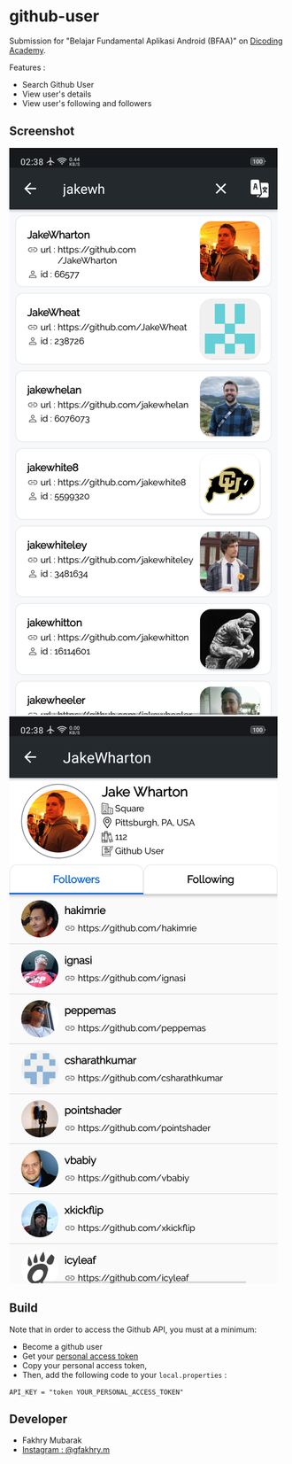 # github-user
Submission for "Belajar Fundamental Aplikasi Android (BFAA)" on [Dicoding Academy](https://www.dicoding.com/).


Features :
* Search Github User
* View user's details
* View user's following and followers

## Screenshot
![Screenshot 1](https://github.com/fakhrymubarak/github-user/blob/master/Screenshot1.png)
![Screenshot 1](https://github.com/fakhrymubarak/github-user/blob/master/Screenshot2.png)

## Build
Note that in order to access the Github API, you must at a minimum:
* Become a github user
* Get your [personal access token](https://github.com/settings/tokens)
* Copy your personal access token,
* Then, add the following code to your `local.properties` :
```
API_KEY = "token YOUR_PERSONAL_ACCESS_TOKEN"
```

## Developer
* Fakhry Mubarak
* [Instagram : @gfakhry.m](https://www.instagram.com/fakhry.m_/)
